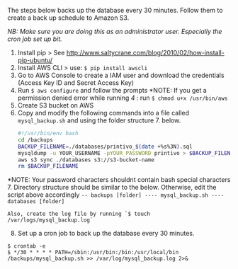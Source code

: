 The steps below backs up the database every 30 minutes. Follow them to create a back up schedule to Amazon S3.

*NB: Make sure you are doing this as an administrator user. Especially the cron job set up bit.*

1. Install pip > See http://www.saltycrane.com/blog/2010/02/how-install-pip-ubuntu/
2. Install AWS CLI > use: `$ pip install awscli`
3. Go to AWS Console to create a IAM user and download the credentials (Access Key ID and Secret Access Key)
4. Run `$ aws configure` and follow the prompts
*NOTE: If you get a permission denied error while running *4* : run `$ chmod u+x /usr/bin/aws`
5. Create S3 bucket on AWS
6. Copy and modify the following commands into a file called `mysql_backup.sh` and using the folder structure 7. below.
    ```sh
    #!/usr/bin/env bash
    cd /backups
    BACKUP_FILENAME=./databases/printivo_$(date +%s%3N).sql
    mysqldump -u YOUR_USERNAME -pYOUR_PASSWORD printivo > $BACKUP_FILENAME
    aws s3 sync ./databases s3://s3-bucket-name
    rm $BACKUP_FILENAME
    ```
*NOTE: Your password characters shouldnt contain bash special characters
7. Directory structure should be similar to the below. Otherwise, edit the script above accordingly
    ```
    -- backups [folder]
    ---- mysql_backup.sh
    ---- databases [folder]
    ```

    Also, create the log file by running `$ touch /var/logs/mysql_backup.log`
8. Set up a cron job to back up the database every 30 minutes.
```
$ crontab -e
$ */30 * * * * PATH=/sbin:/usr/bin:/bin:/usr/local/bin /backups/mysql_backup.sh >> /var/log/mysql_backup.log 2>&
```
